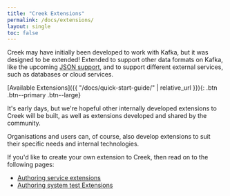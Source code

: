 ```yaml
---
title: "Creek Extensions"
permalink: /docs/extensions/
layout: single
toc: false
---
```


Creek may have initially been developed to work with Kafka, but it was designed to be extended! 
Extended to support other data formats on Kafka, 
like the upcoming [JSON support](https://github.com/creek-service/creek-kafka/issues/25), 
and to support different external services, such as databases or cloud services.

[Available Extensions]({{ "/docs/quick-start-guide/" | relative_url }}){: .btn .btn--primary .btn--large}

It's early days, but we're hopeful other internally developed extensions to Creek will be built, 
as well as extensions developed and shared by the community. 

Organisations and users can, of course, also develop extensions to suit their specific needs and internal technologies.

If you'd like to create your own extension to Creek, then read on to the following pages:

* [Authoring service extensions](/docs/authoring-extensions/)
* [Authoring system test Extensions](/docs/authoring-test-extensions/)

[serviceDiscussion]: https://github.com/creek-service/creek-service/discussions/new